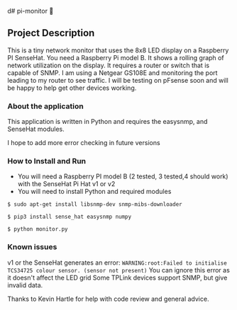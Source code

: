 d# pi-monitor :pie:
## Project Description
This is a tiny network monitor that uses the 8x8 LED display on a Raspberry PI SenseHat.  You need a Raspberry Pi model B.  It shows a rolling graph of network utilization on the display.  It requires a router or switch that is capable of SNMP.  I am using a Netgear GS108E and monitoring the port leading to my router to see traffic.  I will be testing on pFsense soon and will be happy to help get other devices working.  
### About the application
This application is written in Python and requires the easysnmp, and SenseHat modules.

I hope to add more error checking in future versions

### How to Install and Run
- You will need a Raspberry PI model B (2 tested, 3 tested,4 should work) with the SenseHat Pi Hat v1 or v2
- You will need to install Python and required modules

`$ sudo apt-get install libsnmp-dev snmp-mibs-downloader` 

`$ pip3 install sense_hat easysnmp numpy`

`$ python monitor.py`

### Known issues
v1 or the SenseHat generates an error:
`WARNING:root:Failed to initialise TCS34725 colour sensor. (sensor not present)`
You can ignore this error as it doesn't affect the LED grid
Some TPLink devices support SNMP, but give invalid data.

Thanks to Kevin Hartle for help with code review and general advice.


